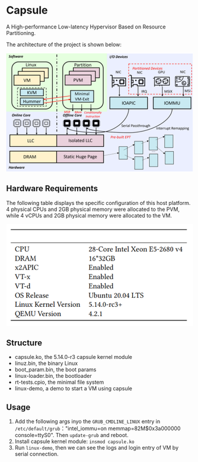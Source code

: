 # Capsule

A High-performance Low-latency Hypervisor Based on Resource Partitioning.

The architecture of the project is shown below:

![arch](./figures/arch.png "Capsule")

## Hardware Requirements

The following table displays the specific configuration of this host platform. 4 physical CPUs and 2GB physical memory were allocated to the PVM, while 4 vCPUs and 2GB physical memory were allocated to the VM.

![img](./figures/environment.png "Requirements")

## Structure

* capsule.ko, the 5.14.0-r3 capsule kernel module
* linuz.bin, the binary Linux
* boot_param.bin, the boot params
* linux-loader.bin, the bootloader
* rt-tests.cpio, the minimal file system
* linux-demo, a demo to start a VM using capsule


## Usage

1. Add the following args inyo the `GRUB_CMDLINE_LINUX` entry in `/etc/default/grub`："intel_iommu=on memmap=82M$0x3a000000 console=ttyS0". Then `update-grub` and reboot.
2. Install capsule kernel module: `insmod capsule.ko`
3. Run `linux-demo`, then we can see the logs and login entry of VM by serial connection.

